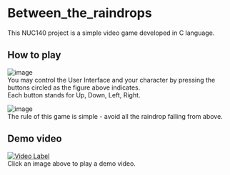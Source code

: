 # Between_the_raindrops
This NUC140 project is a simple video game developed in C language.  


## How to play  
![image](https://user-images.githubusercontent.com/107454155/224205943-ce24c950-d69d-4e05-a193-9d0a1fa07c05.png)  
You may control the User Interface and your character by pressing the buttons circled as the figure above indicates.  
Each button stands for Up, Down, Left, Right.    


![image](https://user-images.githubusercontent.com/107454155/224223431-0cace9ca-d63a-4ee8-b81d-e113bd3b2d06.png)  
The rule of this game is simple - avoid all the raindrop falling from above.      

## Demo video  
[![Video Label](http://img.youtube.com/vi/7Oj7tbJ0so0/0.jpg)](https://youtu.be/7Oj7tbJ0so0)  
Click an image above to play a demo video.    
